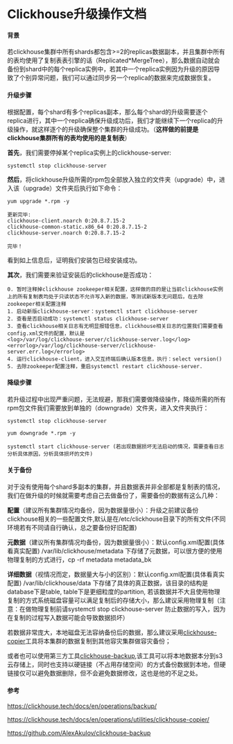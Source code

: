 # Clickhouse升级操作文档

#### 背景

若clickhouse集群中所有shards都包含>=2的replicas数据副本，并且集群中所有的表均使用了复制表表引擎的话（Replicated*MergeTree），那么数据自动就会备份到shard中的每个replica实例中，若其中一个replica实例因为升级的原因导致了个别异常问题，我们可以通过同步另一个replica的数据来完成数据恢复。

#### 升级步骤

根据配置，每个shard有多个replicas副本，那么每个shard的升级需要逐个replica进行，其中一个replica确保升级成功后，我们才能继续下一个replica的升级操作，就这样逐个的升级确保整个集群的升级成功。（**这样做的前提是clickhouse集群所有的表均使用的是复制表**）

**首先**，我们需要停掉某个replica实例上的clickhouse-server:

```
systemctl stop clickhouse-server
```

**然后**，将clickhouse升级所需的rpm包全部放入独立的文件夹（upgrade）中，进入该（upgrade）文件夹后执行如下命令：

```
yum upgrade *.rpm -y

更新完毕:
clickhouse-client.noarch 0:20.8.7.15-2
clickhouse-common-static.x86_64 0:20.8.7.15-2
clickhouse-server.noarch 0:20.8.7.15-2

完毕！
```

看到如上信息后，证明我们安装包已经安装成功。

**其次**，我们需要来验证安装后的clickhouse是否成功：

```
0. 暂时注释掉clickhouse zookeeper相关配置，这样做的目的是让当前clickhouse实例上的所有复制表均处于只读状态不允许写入新的数据，等测试新版本无问题后，在去除zookeeper相关配置注释
1. 启动新版clickhouse-server：systemctl start clickhouse-server
2. 查看是否启动成功：systemctl status clickhouse-server
3. 查看clickhouse相关日志有无明显报错信息，clickhouse相关日志的位置我们需要查看config.xml文件的配置，默认是
<log>/var/log/clickhouse-server/clickhouse-server.log</log>
<errorlog>/var/log/clickhouse-server/clickhouse-server.err.log</errorlog>
4. 运行clickhouse-client，进入交互终端后确认版本信息，执行：select version()
5. 去除zookeeper配置注释，重启systemctl restart clickhouse-server.
```

#### 降级步骤
若升级过程中出现严重问题，无法规避，那我们需要做降级操作，降级所需的所有rpm包文件我们需要放到单独的（downgrade）文件夹，进入文件夹执行：
```
systemctl stop clickhouse-server

yum downgrade *.rpm -y

systemctl start clickhouse-server (若出现数据损坏无法启动的情况，需要查看日志分析具体原因，分析具体损坏的文件)
```

#### 关于备份

对于没有使用每个shard多副本的集群，并且数据表并非全部都是复制表的情况，我们在做升级的时候就需要考虑自己去做备份了，需要备份的数据有这么几种：

**配置**（建议所有集群情况均备份，因为数据量很小）：升级之前建议备份clickhouse相关的一些配置文件,默认是在/etc/clickhouse目录下的所有文件(不同环境若有不同请自行确认，总之要备份好旧配置) 

**元数据**（建议所有集群情况均备份，因为数据量很小）：默认config.xml配置(具体看真实配置) /var/lib/clickhouse/metadata 下存储了元数据，可以很方便的使用物理复制的方式进行，cp -rf metadata metadata_bk

**详细数据**（视情况而定，数据量大与小的区别）：默认config.xml配置(具体看真实配置) /var/lib/clickhouse/data 下存储了具体的真正数据，该目录的结构是database下是table, table下是更细粒度的partition, 若该数据并不大且使用物理复制的方式系统磁盘容量可以满足复制后的存储大小，那么建议采用物理复制（注意：在做物理复制前请systemctl stop clickhouse-server 防止数据的写入，因为在复制的过程写入数据可能会导致数据损坏）

若数据非常庞大，本地磁盘无法容纳备份后的数据，那么建议采用[clickhouse-copier](https://clickhouse.tech/docs/en/operations/utilities/clickhouse-copier/)工具将本集群的数据复制到其他容灾集群做容灾备份；

或者也可以使用第三方工具[clickhouse-backup](https://github.com/AlexAkulov/clickhouse-backup),该工具可以将本地数据本分到s3云存储上，同时也支持以硬链接（不占用存储空间）的方式备份数据到本地，但硬链接仅可以避免数据删除，但不会避免数据修改，这也是他的不足之处。

#### 参考

https://clickhouse.tech/docs/en/operations/backup/

https://clickhouse.tech/docs/en/operations/utilities/clickhouse-copier/

https://github.com/AlexAkulov/clickhouse-backup
